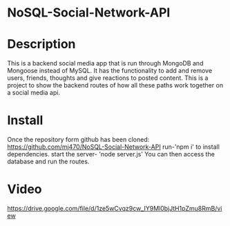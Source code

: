 # NoSQL-Social-Network-API

# Description 
This is a backend social media app that is run through MongoDB and Mongoose instead of MySQL. It has the functionality to add and remove users, friends, thoughts and give reactions to posted content. This is a project to show the backend routes of how all these paths work together on a social media api.
# Install
Once the repository form github has been cloned: https://github.com/mj470/NoSQL-Social-Network-API
run-'npm i' to install dependencies. 
start the server- 'node server.js'
You can then access the database and run the routes. 
# Video
https://drive.google.com/file/d/1ze5wCvqz9cw_IY9Ml0bjJtH1pZmu8RmB/view
